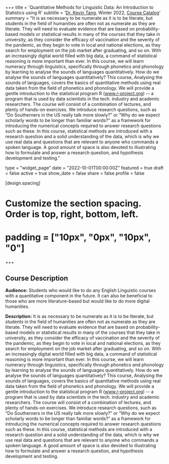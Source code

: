 +++
title = 'Quantitative Methods for Linguistic Data: An Introduction to Statistics using R'
subtitle = '[Dr. Kevin Tang](https://slam.phil.hhu.de/authors/kevin/), Winter  2022, [Course Catalog](https://lsf.hhu.de/qisserver/rds?state=verpublish&status=init&vmfile=no&publishid=233658&moduleCall=webInfo&publishConfFile=webInfo&publishSubDir=veranstaltung)'
summary = "It is as necessary to be numerate as it is to be literate, but students in the field of humanities are often not as numerate as they are literate. They will need to evaluate evidence that are based on probability-based models or statistical results in many of the courses that they take in university, as they consider the efficacy of vaccination and the severity of the pandemic, as they begin to vote in local and national elections, as they search for employment on the job market after graduating, and so on. With an increasingly digital world filled with big data, a command of statistical reasoning is more important than ever. In this course, we will learn numeracy through linguistics, specifically through phonetics and phonology by learning to analyse the sounds of languages quantitatively. How do we analyse the sounds of languages quantitatively? This course, Analysing the sounds of languages, covers the basics of quantitative methods using real data taken from the field of phonetics and phonology. We will provide a gentle introduction to the statistical program R (www.r-project.org) -- a program that is used by data scientists in the tech. industry and academic researchers. The course will consist of a combination of lectures, and plenty of hands-on exercises. We introduce research questions, such as “Do Southerners in the US really talk more slowly?” or “Why do we expect scholarly words to be longer than familiar words?” as a framework for introducing the numerical concepts required to answer research questions such as these. In this course, statistical methods are introduced with a research question and a solid understanding of the data, which is why we use real data and questions that are relevant to anyone who commands a spoken language. A good amount of space is also devoted to illustrating how to formulate and answer a research question, and hypothesis development and testing."

type = "widget_page"
date = "2022-10-01T00:00:00Z"
featured = true
draft = false
active = true
show_date = false
share = false
profile = false

[design.spacing]
  # Customize the section spacing. Order is top, right, bottom, left.
  # padding = ["10px", "0px", "10px", "0"]

+++

## Course Description

**Audience:** Students who would like to do any English Linguistic courses with a quantitative component in the future. It can also be beneficial to those who are more literature-based but would like to do more digital humanities.

**Description:** It is as necessary to be numerate as it is to be literate, but students in the field of humanities are often not as numerate as they are literate. They will need to evaluate evidence that are based on probability-based models or statistical results in many of the courses that they take in university, as they consider the efficacy of vaccination and the severity of the pandemic, as they begin to vote in local and national elections, as they search for employment on the job market after graduating, and so on. With an increasingly digital world filled with big data, a command of statistical reasoning is more important than ever. In this course, we will learn numeracy through linguistics, specifically through phonetics and phonology by learning to analyse the sounds of languages quantitatively. How do we analyse the sounds of languages quantitatively? This course, Analysing the sounds of languages, covers the basics of quantitative methods using real data taken from the field of phonetics and phonology. We will provide a gentle introduction to the statistical program R (www.r-project.org) -- a program that is used by data scientists in the tech. industry and academic researchers. The course will consist of a combination of lectures, and plenty of hands-on exercises. We introduce research questions, such as “Do Southerners in the US really talk more slowly?” or “Why do we expect scholarly words to be longer than familiar words?” as a framework for introducing the numerical concepts required to answer research questions such as these. In this course, statistical methods are introduced with a research question and a solid understanding of the data, which is why we use real data and questions that are relevant to anyone who commands a spoken language. A good amount of space is also devoted to illustrating how to formulate and answer a research question, and hypothesis development and testing.
